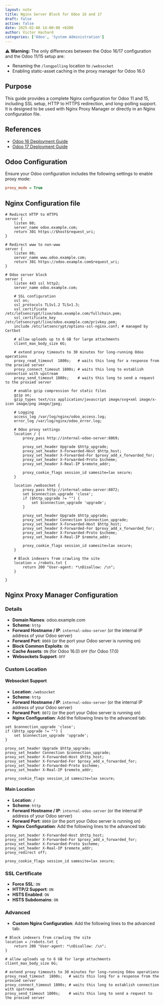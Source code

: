```yaml
---
layout: note
title: Nginx Server Block for Odoo 16 and 17
draft: false
active: false
date: 2025-02-06 14:00:00 +0200
author: Victor Hachard
categories: ['Odoo', 'System Administration']
---
```


⚠️ **Warning:** The only differences between the Odoo 16/17 configuration and the Odoo 11/15 setup are:

- Renaming the `/longpolling` location to `/websocket`
- Enabling static-asset caching in the proxy manager for Odoo 16.0

## Purpose

This guide provides a complete Nginx configuration for Odoo 11 and 15, including SSL setup, HTTP to HTTPS redirection, and long-polling support. It is designed to be used with Nginx Proxy Manager or directly in an Nginx configuration file.

## References

- [Odoo 16 Deployment Guide](https://www.odoo.com/documentation/16.0/administration/on_premise/deploy.html#https)
- [Odoo 17 Deployment Guide](https://www.odoo.com/documentation/17.0/administration/on_premise/deploy.html#https)

## Odoo Configuration

Ensure your Odoo configuration includes the following settings to enable proxy mode:

```ini
proxy_mode = True
```

## Nginx Configuration file

```nginx
# Redirect HTTP to HTTPS
server {
    listen 80;
    server_name odoo.example.com;
    return 301 https://$host$request_uri;
}

# Redirect www to non-www
server {
    listen 80;
    server_name www.odoo.example.com;
    return 301 https://odoo.example.com$request_uri;
}

# Odoo server block
server {
    listen 443 ssl http2;
    server_name odoo.example.com;

    # SSL configuration
    ssl on;
    ssl_protocols TLSv1.2 TLSv1.3;
    ssl_certificate /etc/letsencrypt/live/odoo.example.com/fullchain.pem;
    ssl_certificate_key /etc/letsencrypt/live/odoo.example.com/privkey.pem;
    include /etc/letsencrypt/options-ssl-nginx.conf; # managed by Certbot

    # allow uploads up to 6 GB for large attachments
    client_max_body_size 6G;

    # extend proxy timeouts to 30 minutes for long-running Odoo operations
    proxy_read_timeout  1800s;   # waits this long for a response from the proxied server
    proxy_connect_timeout 1800s; # waits this long to establish connection with upstream
    proxy_send_timeout 1800s;    # waits this long to send a request to the proxied server

    # enable gzip compression for static files
    gzip on;
    gzip_types text/css application/javascript image/svg+xml image/x-icon image/png image/jpeg;

    # Logging
    access_log /var/log/nginx/odoo_access.log;
    error_log /var/log/nginx/odoo_error.log;

    # Odoo proxy settings
    location / {
        proxy_pass http://internal-odoo-server:8069;

        proxy_set_header Upgrade $http_upgrade;
        proxy_set_header X-Forwarded-Host $http_host;
        proxy_set_header X-Forwarded-For $proxy_add_x_forwarded_for;
        proxy_set_header X-Forwarded-Proto $scheme;
        proxy_set_header X-Real-IP $remote_addr;

        proxy_cookie_flags session_id samesite=lax secure;
    }

    location /websocket {
        proxy_pass http://internal-odoo-server:8072;
        set $connection_upgrade 'close';
        if ($http_upgrade != "") {
            set $connection_upgrade 'upgrade';
        }

        proxy_set_header Upgrade $http_upgrade;
        proxy_set_header Connection $connection_upgrade;
        proxy_set_header X-Forwarded-Host $http_host;
        proxy_set_header X-Forwarded-For $proxy_add_x_forwarded_for;
        proxy_set_header X-Forwarded-Proto $scheme;
        proxy_set_header X-Real-IP $remote_addr;

        proxy_cookie_flags session_id samesite=lax secure;
    }

    # Block indexers from crawling the site
    location = /robots.txt {
        return 200 "User-agent: *\nDisallow: /\n";
    }

}
```

## Nginx Proxy Manager Configuration

### Details

- **Domain Names**: odoo.example.com
- **Scheme**: `http`
- **Forward Hostname / IP**: `internal-odoo-server` (or the internal IP address of your Odoo server)
- **Forward Port**: `8069` (or the port your Odoo server is running on)
- **Block Common Exploits**: `ON`
- **Cache Assets**: `ON` (for Odoo 16.0) `OFF` (for Odoo 17.0)
- **Websockets Support**: `OFF`

### Custom Location

#### Websocket Support

- **Location**: `/websocket`
- **Scheme**: `http`
- **Forward Hostname / IP**: `internal-odoo-server` (or the internal IP address of your Odoo server)
- **Forward Port**: `8072` (or the port your Odoo server is running on)
- **Nginx Configuration**: Add the following lines to the advanced tab:

```nginx
set $connection_upgrade 'close';
if ($http_upgrade != "") {
    set $connection_upgrade 'upgrade';
}

proxy_set_header Upgrade $http_upgrade;
proxy_set_header Connection $connection_upgrade;
proxy_set_header X-Forwarded-Host $http_host;
proxy_set_header X-Forwarded-For $proxy_add_x_forwarded_for;
proxy_set_header X-Forwarded-Proto $scheme;
proxy_set_header X-Real-IP $remote_addr;

proxy_cookie_flags session_id samesite=lax secure;
```

#### Main Location

- **Location**: `/`
- **Scheme**: `http`
- **Forward Hostname / IP**: `internal-odoo-server` (or the internal IP address of your Odoo server)
- **Forward Port**: `8069` (or the port your Odoo server is running on)
- **Nginx Configuration**: Add the following lines to the advanced tab:

```nginx
proxy_set_header X-Forwarded-Host $http_host;
proxy_set_header X-Forwarded-For $proxy_add_x_forwarded_for;
proxy_set_header X-Forwarded-Proto $scheme;
proxy_set_header X-Real-IP $remote_addr;
proxy_redirect off;

proxy_cookie_flags session_id samesite=lax secure;
```

### SSL Certificate

- **Force SSL**: `ON`
- **HTTP/2 Support**: `ON`
- **HSTS Enabled**: `ON`
- **HSTS Subdomains**: `ON`

### Advanced

- **Custom Nginx Configuration**: Add the following lines to the advanced tab:

```nginx
# Block indexers from crawling the site
location = /robots.txt {
    return 200 "User-agent: *\nDisallow: /\n";
}

# allow uploads up to 6 GB for large attachments
client_max_body_size 6G;

# extend proxy timeouts to 30 minutes for long-running Odoo operations
proxy_read_timeout  1800s;   # waits this long for a response from the proxied server
proxy_connect_timeout 1800s; # waits this long to establish connection with upstream
proxy_send_timeout 1800s;    # waits this long to send a request to the proxied server
```